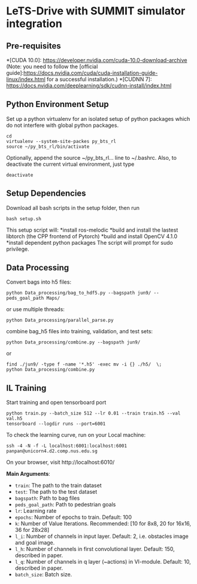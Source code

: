 #
# LeTS-Drive with SUMMIT simulator integration
## Pre-requisites
*[CUDA 10.0]: https://developer.nvidia.com/cuda-10.0-download-archive (Note: you need to follow the [official guide]:https://docs.nvidia.com/cuda/cuda-installation-guide-linux/index.html for a successful installation.)
*[CUDNN 7]: https://docs.nvidia.com/deeplearning/sdk/cudnn-install/index.html
## Python Environment Setup
Set up a python virtualenv for an isolated setup of python packages which do not interfere with global python packages.
```
cd
virtualenv --system-site-packes py_bts_rl 
source ~/py_bts_rl/bin/activate
```
Optionally, append the source ~/py_bts_rl... line to ~/.bashrc. Also, to deactivate the current virtual environment, just type 
```
deactivate
```
## Setup Dependencies
Download all bash scripts in the setup folder, then run
```
bash setup.sh
```
This setup script will:
*install ros-melodic
*build and install the lastest libtorch (the CPP frontend of Pytorch)
*build and install OpenCV 4.1.0
*install dependent python packages
The script will prompt for sudo privilege.
## Data Processing
Convert bags into h5 files:
```
python Data_processing/bag_to_hdf5.py --bagspath jun9/ --peds_goal_path Maps/
```
or use multiple threads:
```
python Data_processing/parallel_parse.py
```
combine bag_h5 files into training, validation, and test sets:
```
python Data_processing/combine.py --bagspath jun9/
```
or
```
find ./jun9/ -type f -name '*.h5' -exec mv -i {} ./h5/  \;
python Data_processing/combine.py
```
## IL Training
Start training and open tensorboard port
```
python train.py --batch_size 512 --lr 0.01 --train train.h5 --val val.h5
tensorboard --logdir runs --port=6001
```
To check the learning curve, run on your Local machine:
```
ssh -4 -N -f -L localhost:6001:localhost:6001 panpan@unicorn4.d2.comp.nus.edu.sg
```
On your browser, visit http://localhost:6010/

**Main Arguments**:
- `train`: The path to the train dataset
- `test`: The path to the test dataset
- `bagspath`: Path to bag files
- `peds_goal_path`: Path to pedestrian goals
- `lr`: Learning rate 
- `epochs`: Number of epochs to train. Default: 100
- `k`: Number of Value Iterations. Recommended: [10 for 8x8, 20 for 16x16, 36 for 28x28]
- `l_i`: Number of channels in input layer. Default: 2, i.e. obstacles image and goal image.
- `l_h`: Number of channels in first convolutional layer. Default: 150, described in paper.
- `l_q`: Number of channels in q layer (~actions) in VI-module. Default: 10, described in paper.
- `batch_size`: Batch size. 



